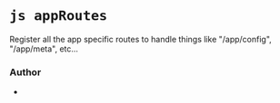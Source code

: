 


<!-- @namespace    sugar.node.express -->

# ```js appRoutes ```


Register all the app specific routes to handle things like "/app/config", "/app/meta", etc...




### Author
- 



